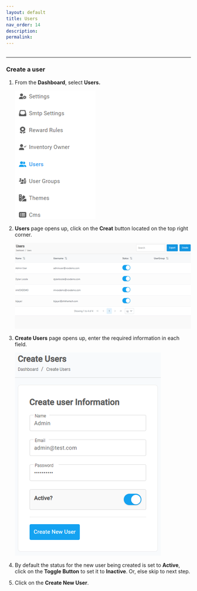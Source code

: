 ```yaml
---
layout: default
title: Users
nav_order: 14
description:
permalink:
---
```


##

---

### Create a user

1. From the **Dashboard**, select **Users.**

    ![user_page](../images/users/user_dashboard.png)

2. **Users** page opens up, click on the **Creat** button located on the top right corner. 

    ![user_page](../images/users/user_page.png)

3. **Create Users** page opens up, enter the required information in each field.

    ![create_user](../images/users/create_user.png)

4. By default the status for the new user being created is set to **Active**, click on the **Toggle Button** to set it to **Inactive**. Or, else skip to next step.

5. Click on the **Create New User**.